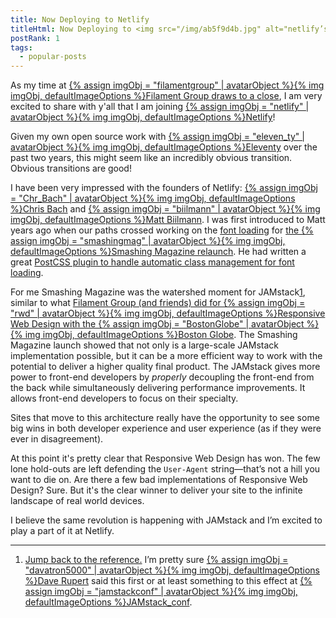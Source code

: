 ```yaml
---
title: Now Deploying to Netlify
titleHtml: Now Deploying to <img src="/img/ab5f9d4b.jpg" alt="netlify’s Avatar" class="z-avatar z-avatar-eq">Netlify
postRank: 1
tags:
  - popular-posts
---
```

As my time at [{% assign imgObj = "filamentgroup" | avatarObject %}{% img imgObj, defaultImageOptions %}Filament Group draws to a close](/web/filament-group/), I am very excited to share with y'all that I am joining [{% assign imgObj = "netlify" | avatarObject %}{% img imgObj, defaultImageOptions %}Netlify](https://www.netlify.com/)!

Given my own open source work with [{% assign imgObj = "eleven_ty" | avatarObject %}{% img imgObj, defaultImageOptions %}Eleventy](https://www.11ty.dev/) over the past two years, this might seem like an incredibly obvious transition. Obvious transitions are good!

I have been very impressed with the founders of Netlify: [{% assign imgObj = "Chr_Bach" | avatarObject %}{% img imgObj, defaultImageOptions %}Chris Bach](https://twitter.com/Chr_Bach) and [{% assign imgObj = "biilmann" | avatarObject %}{% img imgObj, defaultImageOptions %}Matt Biilmann](https://twitter.com/biilmann). I was first introduced to Matt years ago when our paths crossed working on the [font loading](/web/the-compromise/) for [the {% assign imgObj = "smashingmag" | avatarObject %}{% img imgObj, defaultImageOptions %}Smashing Magazine relaunch](https://www.netlify.com/case-studies/smashing/). He had written a great [PostCSS plugin to handle automatic class management for font loading](/web/font-loading-classes/).

For me Smashing Magazine was the watershed moment for JAMstack<a href="#note-1" class="notes_link" id="link-note-1">1</a>, similar to what [Filament Group (and friends) did for {% assign imgObj = "rwd" | avatarObject %}{% img imgObj, defaultImageOptions %}Responsive Web Design with the {% assign imgObj = "BostonGlobe" | avatarObject %}{% img imgObj, defaultImageOptions %}Boston Globe](https://www.filamentgroup.com/lab/introducing-the-new-responsive-designed-bostonglobecom.html). The Smashing Magazine launch showed that not only is a large-scale JAMstack implementation possible, but it can be a more efficient way to work with the potential to deliver a higher quality final product. The JAMstack gives more power to front-end developers by _properly_ decoupling the front-end from the back while simultaneously delivering performance improvements. It allows front-end developers to focus on their specialty.

Sites that move to this architecture really have the opportunity to see some big wins in both developer experience and user experience (as if they were ever in disagreement).

At this point it's pretty clear that Responsive Web Design has won. The few lone hold-outs are left defending the `User-Agent` string—that’s not a hill you want to die on. Are there a few bad implementations of Responsive Web Design? Sure. But it's the clear winner to deliver your site to the infinite landscape of real world devices.

I believe the same revolution is happening with JAMstack and I’m excited to play a part of it at Netlify.


---
<ol class="notes">
    <li class="notes_note"><a id="note-1" href="#link-note-1" class="notes_linkback">Jump back to the reference.</a> I’m pretty sure <a href="https://twitter.com/davatron5000">{% assign imgObj = "davatron5000" | avatarObject %}{% img imgObj, defaultImageOptions %}Dave Rupert</a> said this first or at least something to this effect at <a href="https://twitter.com/jamstackconf">{% assign imgObj = "jamstackconf" | avatarObject %}{% img imgObj, defaultImageOptions %}JAMstack_conf</a>.</li>
</ol>
